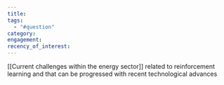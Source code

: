 ```yaml
---
title: 
tags:
  - "#question"
category:
engagement: 
recency_of_interest:
---
```

[[Current challenges within the energy sector]] related to reinforcement learning and that can be progressed with recent technological advances

